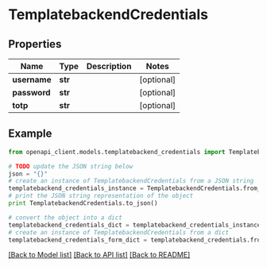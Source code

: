 # TemplatebackendCredentials


## Properties
Name | Type | Description | Notes
------------ | ------------- | ------------- | -------------
**username** | **str** |  | [optional] 
**password** | **str** |  | [optional] 
**totp** | **str** |  | [optional] 

## Example

```python
from openapi_client.models.templatebackend_credentials import TemplatebackendCredentials

# TODO update the JSON string below
json = "{}"
# create an instance of TemplatebackendCredentials from a JSON string
templatebackend_credentials_instance = TemplatebackendCredentials.from_json(json)
# print the JSON string representation of the object
print TemplatebackendCredentials.to_json()

# convert the object into a dict
templatebackend_credentials_dict = templatebackend_credentials_instance.to_dict()
# create an instance of TemplatebackendCredentials from a dict
templatebackend_credentials_form_dict = templatebackend_credentials.from_dict(templatebackend_credentials_dict)
```
[[Back to Model list]](../README.md#documentation-for-models) [[Back to API list]](../README.md#documentation-for-api-endpoints) [[Back to README]](../README.md)


